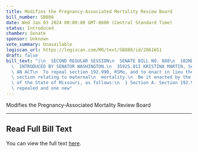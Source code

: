 ```yaml
---
title: Modifies the Pregnancy-Associated Mortality Review Board
bill_number: SB888
date: Wed Jan 03 2024 00:00:00 GMT-0600 (Central Standard Time)
status: Introduced
chamber: Senate
sponsor: Unknown
vote_summary: Unavailable
legiscan_url: https://legiscan.com/MO/text/SB888/id/2861651
draft: false
bill_text: "|\n  SECOND REGULAR SESSION\n  SENATE BILL NO. 888\n  102ND GENERA L ASSEMBLY\n\
  \  INTRODUCED BY SENATOR WASHINGTON.\n  3592S.01I KRISTINA MARTIN, Secretary\n \
  \ AN ACT\n  To repeal section 192.990, RSMo, and to enact in lieu thereof one new\
  \ section relating to maternal\n  mortality.\n  Be it enacted by the General Assembly\
  \ of the State of Missouri, as follows:\n  1 Section A. Section 192.990, RSMo, is\
  \ repealed and one new"
---
```

Modifies the Pregnancy-Associated Mortality Review Board

---

## Read Full Bill Text

You can view the full text [here](https://legiscan.com/MO/text/SB888/id/2861651).
